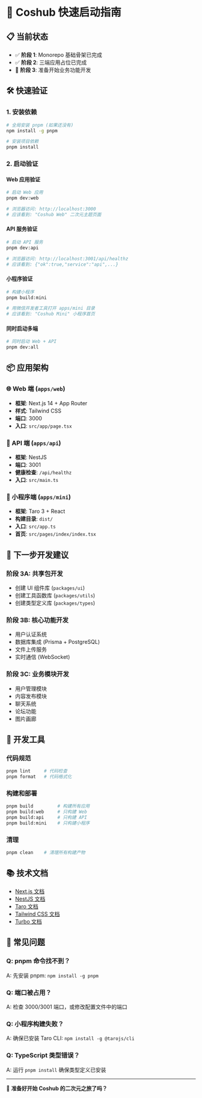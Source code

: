 # 🚀 Coshub 快速启动指南

## 📋 当前状态

- ✅ **阶段 1**: Monorepo 基础骨架已完成
- ✅ **阶段 2**: 三端应用占位已完成
- 🔄 **阶段 3**: 准备开始业务功能开发

## 🛠️ 快速验证

### 1. 安装依赖
```bash
# 全局安装 pnpm (如果还没有)
npm install -g pnpm

# 安装项目依赖
pnpm install
```

### 2. 启动验证

#### Web 应用验证
```bash
# 启动 Web 应用
pnpm dev:web

# 浏览器访问: http://localhost:3000
# 应该看到: "Coshub Web" 二次元主题页面
```

#### API 服务验证
```bash
# 启动 API 服务  
pnpm dev:api

# 浏览器访问: http://localhost:3001/api/healthz
# 应该看到: {"ok":true,"service":"api",...}
```

#### 小程序验证
```bash
# 构建小程序
pnpm build:mini

# 用微信开发者工具打开 apps/mini 目录
# 应该看到: "Coshub Mini" 小程序首页
```

#### 同时启动多端
```bash
# 同时启动 Web + API
pnpm dev:all
```

## 📦 应用架构

### 🌐 Web 端 (`apps/web`)
- **框架**: Next.js 14 + App Router
- **样式**: Tailwind CSS
- **端口**: 3000
- **入口**: `src/app/page.tsx`

### 🔗 API 端 (`apps/api`)  
- **框架**: NestJS
- **端口**: 3001
- **健康检查**: `/api/healthz`
- **入口**: `src/main.ts`

### 📱 小程序端 (`apps/mini`)
- **框架**: Taro 3 + React
- **构建目录**: `dist/`
- **入口**: `src/app.ts`
- **首页**: `src/pages/index/index.tsx`

## 🎯 下一步开发建议

### 阶段 3A: 共享包开发
- 创建 UI 组件库 (`packages/ui`)
- 创建工具函数库 (`packages/utils`)  
- 创建类型定义库 (`packages/types`)

### 阶段 3B: 核心功能开发
- 用户认证系统
- 数据库集成 (Prisma + PostgreSQL)
- 文件上传服务
- 实时通信 (WebSocket)

### 阶段 3C: 业务模块开发
- 用户管理模块
- 内容发布模块
- 聊天系统
- 论坛功能
- 图片画廊

## 🔧 开发工具

### 代码规范
```bash
pnpm lint     # 代码检查
pnpm format   # 代码格式化
```

### 构建和部署
```bash
pnpm build         # 构建所有应用
pnpm build:web     # 只构建 Web
pnpm build:api     # 只构建 API
pnpm build:mini    # 只构建小程序
```

### 清理
```bash
pnpm clean    # 清理所有构建产物
```

## 📚 技术文档

- [Next.js 文档](https://nextjs.org/docs)
- [NestJS 文档](https://docs.nestjs.com/)
- [Taro 文档](https://docs.taro.zone/)
- [Tailwind CSS 文档](https://tailwindcss.com/docs)
- [Turbo 文档](https://turbo.build/repo/docs)

## 🐛 常见问题

### Q: pnpm 命令找不到？
A: 先安装 pnpm: `npm install -g pnpm`

### Q: 端口被占用？
A: 检查 3000/3001 端口，或修改配置文件中的端口

### Q: 小程序构建失败？
A: 确保已安装 Taro CLI: `npm install -g @tarojs/cli`

### Q: TypeScript 类型错误？
A: 运行 `pnpm install` 确保类型定义已安装

---

🎌 **准备好开始 Coshub 的二次元之旅了吗？**
